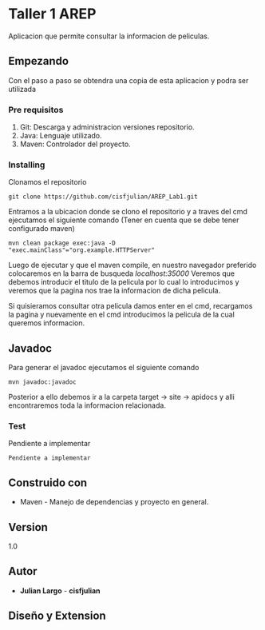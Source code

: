 # Taller 1 AREP

Aplicacion que permite consultar la informacion de peliculas.

## Empezando

Con el paso a paso se obtendra una copia de esta aplicacion y podra ser utilizada

### Pre requisitos

1. Git: Descarga y administracion versiones repositorio.
2. Java: Lenguaje utilizado.
3. Maven: Controlador del proyecto.


### Installing

Clonamos el repositorio

```
git clone https://github.com/cisfjulian/AREP_Lab1.git
```

Entramos a la ubicacion donde se clono el repositorio y a traves del cmd ejecutamos el siguiente comando
(Tener en cuenta que se debe tener configurado maven)

```
mvn clean package exec:java -D "exec.mainClass"="org.example.HTTPServer"
```

Luego de ejecutar y que el maven compile, en nuestro navegador preferido colocaremos en la barra de busqueda
*localhost:35000*
Veremos que debemos introducir el titulo de la pelicula por lo cual lo introducimos y veremos que la pagina nos
trae la informacion de dicha pelicula.

Si quisieramos consultar otra pelicula damos enter en el cmd, recargamos la pagina y nuevamente en el cmd introducimos
la pelicula de la cual queremos informacion.

## Javadoc

Para generar el javadoc ejecutamos el siguiente comando

```
mvn javadoc:javadoc
```

Posterior a ello debemos ir a la carpeta target -> site -> apidocs y alli encontraremos toda la informacion relacionada.

### Test

Pendiente a implementar

```
Pendiente a implementar
```


## Construido con

* Maven - Manejo de dependencias y proyecto en general.

## Version

1.0

## Autor

* **Julian Largo** - **cisfjulian** 

## Diseño y Extension



